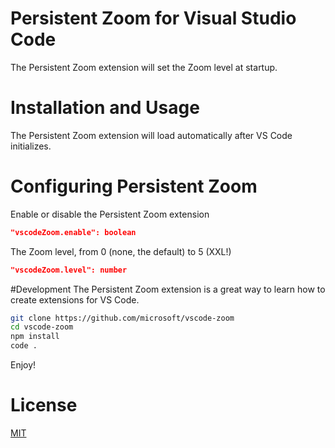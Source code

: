 # Persistent Zoom for Visual Studio Code

The Persistent Zoom extension will set the Zoom level at startup.

# Installation and Usage
The Persistent Zoom extension will load automatically after VS Code
initializes.  

# Configuring Persistent Zoom

Enable or disable the Persistent Zoom extension
``` json
"vscodeZoom.enable": boolean
```

The Zoom level, from 0 (none, the default) to 5 (XXL!)
``` json				
"vscodeZoom.level": number
```
#Development
The Persistent Zoom extension is a great way to learn how to create extensions for VS Code. 

``` bash
git clone https://github.com/microsoft/vscode-zoom
cd vscode-zoom
npm install
code .
```
Enjoy!

# License
[MIT](LICENSE)